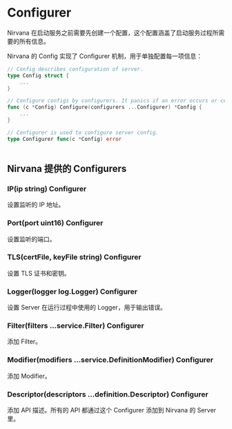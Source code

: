 # Configurer

Nirvana 在启动服务之前需要先创建一个配置，这个配置涵盖了启动服务过程所需要的所有信息。

Nirvana 的 Config 实现了 Configurer 机制，用于单独配置每一项信息：

```go
// Config describes configuration of server.
type Config struct {
	...
}

// Configure configs by configurers. It panics if an error occurs or config is locked.
func (c *Config) Configure(configurers ...Configurer) *Config {
	...
}

// Configurer is used to configure server config.
type Configurer func(c *Config) error
 
```

## Nirvana 提供的 Configurers

### IP(ip string) Configurer

设置监听的 IP 地址。

### Port(port uint16) Configurer

设置监听的端口。

### TLS(certFile, keyFile string) Configurer

设置 TLS 证书和密钥。

### Logger(logger log.Logger) Configurer

设置 Server 在运行过程中使用的 Logger，用于输出错误。

### Filter(filters ...service.Filter) Configurer

添加 Filter。

### Modifier(modifiers ...service.DefinitionModifier) Configurer

添加 Modifier。

### Descriptor(descriptors ...definition.Descriptor) Configurer

添加 API 描述。所有的 API 都通过这个 Configurer 添加到 Nirvana 的 Server 里。

